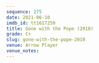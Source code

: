 ```yaml
---
sequence: 275
date: 2021-06-10
imdb_id: tt1617250
title: Gone with the Pope (2010)
grade: C+
slug: gone-with-the-pope-2010
venue: Arrow Player
venue_notes:
---
```



